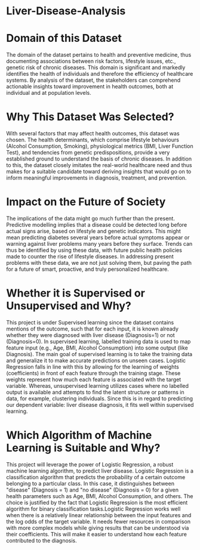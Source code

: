 # Liver-Disease-Analysis
# Domain of this Dataset
The domain of the dataset pertains to health and preventive medicine, thus documenting associations between risk factors, lifestyle issues, etc., genetic risk of chronic diseases. This domain is significant and markedly identifies the health of individuals and therefore the efficiency of healthcare systems. By analysis of the dataset, the stakeholders can comprehend actionable insights toward improvement in health outcomes, both at individual and at population levels.

# Why This Dataset Was Selected?
With several factors that may affect health outcomes, this dataset was chosen. The health determinants, which comprise lifestyle behaviours (Alcohol Consumption, Smoking), physiological metrics (BMI, Liver Function Test), and tendencies from genetic predispositions, provide a very established ground to understand the basis of chronic diseases. In addition to this, the dataset closely imitates the real-world healthcare need and thus makes for a suitable candidate toward deriving insights that would go on to inform meaningful improvements in diagnosis, treatment, and prevention.

# Impact on the Future of Society
The implications of the data might go much further than the present. Predictive modelling implies that a disease could be detected long before actual signs arise, based on lifestyle and genetic indicators. This might mean predicting diabetes several years before actual symptoms appear or warning against liver problems many years before they surface. Trends can thus be identified by using these data, with future public health policies made to counter the rise of lifestyle diseases. In addressing present problems with these data, we are not just solving them, but paving the path for a future of smart, proactive, and truly personalized healthcare.

# Whether it is Supervised or Unsupervised and Why?
This project is under Supervised learning since the dataset contains mentions of the outcome, such that for each input, it is known already whether they were diagnosed with liver disease (Diagnosis=1) or not (Diagnosis=0). In supervised learning, labelled training data is used to map feature input (e.g., Age, BMI, Alcohol Consumption) into some output (like Diagnosis).
The main goal of supervised learning is to take the training data and generalize it to make accurate predictions on unseen cases. Logistic Regression falls in line with this by allowing for the learning of weights (coefficients) in front of each feature through the training stage. These weights represent how much each feature is associated with the target variable.
Whereas, unsupervised learning utilizes cases where no labelled output is available and attempts to find the latent structure or patterns in data, for example, clustering individuals. Since this is in regard to predicting our dependent variable: liver disease diagnosis, it fits well within supervised learning.

# Which Algorithm of Machine Learning is Suitable and Why?
This project will leverage the power of Logistic Regression, a robust machine learning algorithm, to predict liver disease. Logistic Regression is a classification algorithm that predicts the probability of a certain outcome belonging to a particular class. In this case, it distinguishes between "disease" (Diagnosis = 1) and "no disease" (Diagnosis = 0) for a given health parameters such as Age, BMI, Alcohol Consumption, and others. The choice is justified by the fact that Logistic Regression is the most efficient algorithm for binary classification tasks.Logistic Regression works well when there is a relatively linear relationship between the input features and the log odds of the target variable. It needs fewer resources in comparison with more complex models while giving results that can be understood via their coefficients. This will make it easier to understand how each feature contributed to the diagnosis.
